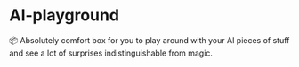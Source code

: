 # AI-playground
📦 Absolutely comfort box for you to play around with your AI pieces of stuff and see a lot of surprises indistinguishable from magic.
